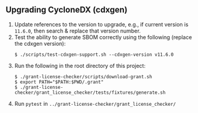 ## Upgrading CycloneDX (cdxgen)

1. Update references to the version to upgrade, e.g., if current version is `11.6.0`,
   then search & replace that version number.
2. Test the ability to generate SBOM correctly using the following (replace the cdxgen version):
   ```
   $ ./scripts/test-cdxgen-support.sh --cdxgen-version v11.6.0
   ```
3. Run the following in the root directory of this project:
   ```
   $ ./grant-license-checker/scripts/download-grant.sh
   $ export PATH="$PATH:$PWD/.grant"
   $ ./grant-license-checker/grant_license_checker/tests/fixtures/generate.sh
   ```
4. Run `pytest` in `../grant-license-checker/grant_license_checker/`
